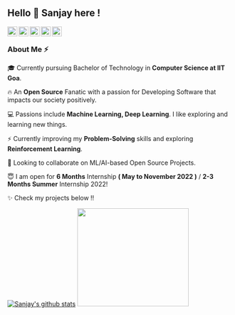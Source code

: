 ## Hello 👋 Sanjay here !

<a href="https://www.linkedin.com/in/sanjaymarreddi/">
  <img align="left" alt="Sanjay's Linkdein" width="22px" src="https://cdn.jsdelivr.net/npm/simple-icons@v3/icons/linkedin.svg" />
</a>
<a href="https://twitter.com/SanjayMarreddi">
  <img align="left" alt="Sanjay's Twitter" width="22px" src="https://cdn.jsdelivr.net/npm/simple-icons@v3/icons/twitter.svg" />
</a>
<a href="https://github.com/SanjayMarreddi">
  <img align="left" alt="Sanjay's Github" width="22px" src="https://cdn.jsdelivr.net/npm/simple-icons@v3/icons/github.svg" />
</a>
<a href="https://instagram.com/SanjayMarreddi/">
  <img align="left" alt="Sanjay's Instagram" width="22px" src="https://cdn.jsdelivr.net/npm/simple-icons@v3/icons/instagram.svg" />
</a>
<a href="https://www.facebook.com/SanjayMarreddi/">
  <img align="left" alt="Sanjay's Facebook" width="22px" src="https://cdn.jsdelivr.net/npm/simple-icons@v3/icons/facebook.svg" />
</a>

<br/> 

### About Me :zap:
<!-- 🎓 Currently Pursuing Bachelors of Technology in **Computer Science** at **IIT Goa**. </br>
:fire:  An **Open Source** Fanatic with a passion for **Developing Software** that impacts our society positively. </br>
💻 Passions include **Machine Learning**, **Deep Learning**. I like exploring and learning new things.</br>
🌱 Improving my **Problem Solving** skills and exploring **Computer Vision**. </br>
:innocent: Working on an amazing Group Project that aims at *Integrating Digital Games with Physical Fitness!* **[GameInShape](https://github.com/Innovation-Skyline-2020/GameInShape).**  </br>
👯 Looking to collaborate on **ML/AI based Open Source Projects**. </br> -->

🎓 Currently pursuing Bachelor of Technology in **Computer Science at IIT Goa**.

🔥 An **Open Source** Fanatic with a passion for Developing Software that impacts our society positively.

💻 Passions include **Machine Learning, Deep Learning**. I like exploring and learning new things.

⚡ Currently improving my **Problem-Solving** skills and exploring **Reinforcement Learning**.

👯 Looking to collaborate on ML/AI-based Open Source Projects.

😇  I am open for **6 Months** Internship **( May to November 2022 )** / **2-3 Months Summer** Internship 2022!

✨ Check my projects below !!

   
   
[![Sanjay's github stats](https://github-readme-stats.vercel.app/api?username=SanjayMarreddi&show_icons=true&theme=radical)](https://github.com/SanjayMarreddi)
<img src="https://miro.medium.com/max/1360/1*IRGHmiGsa16stedQvIaZfw.gif" width="250" height="220"/>
